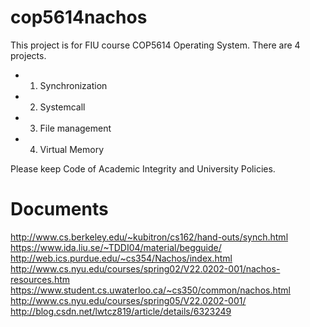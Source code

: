 cop5614nachos
=============

This project is for FIU course COP5614 Operating System. There are 4 projects. 

* 1. Synchronization 
* 2. Systemcall 
* 3. File management 
* 4. Virtual Memory

Please keep Code of Academic Integrity and University Policies.

Documents
=========

http://www.cs.berkeley.edu/~kubitron/cs162/hand-outs/synch.html
https://www.ida.liu.se/~TDDI04/material/begguide/
http://web.ics.purdue.edu/~cs354/Nachos/index.html
http://www.cs.nyu.edu/courses/spring02/V22.0202-001/nachos-resources.htm
https://www.student.cs.uwaterloo.ca/~cs350/common/nachos.html
http://www.cs.nyu.edu/courses/spring05/V22.0202-001/
http://blog.csdn.net/lwtcz819/article/details/6323249
